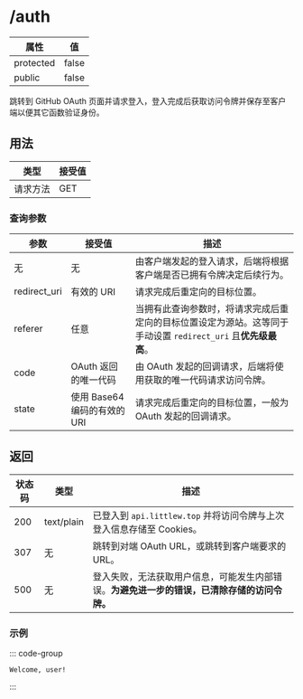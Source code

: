 # /auth

| 属性      | 值    |
| --------- | ----- |
| protected | false |
| public    | false |

跳转到 GitHub OAuth 页面并请求登入，登入完成后获取访问令牌并保存至客户端以便其它函数验证身份。

## 用法

| 类型     | 接受值 |
| -------- | ------ |
| 请求方法 | GET    |

### 查询参数

| 参数         | 接受值                       | 描述                                                                                                           |
| ------------ | ---------------------------- | -------------------------------------------------------------------------------------------------------------- |
| 无           | 无                           | 由客户端发起的登入请求，后端将根据客户端是否已拥有令牌决定后续行为。                                           |
| redirect_uri | 有效的 URI                   | 请求完成后重定向的目标位置。                                                                                   |
| referer      | 任意                         | 当拥有此查询参数时，将请求完成后重定向的目标位置设定为源站。这等同于手动设置 `redirect_uri` 且**优先级最高**。 |
| code         | OAuth 返回的唯一代码         | 由 OAuth 发起的回调请求，后端将使用获取的唯一代码请求访问令牌。                                                |
| state        | 使用 Base64 编码的有效的 URI | 请求完成后重定向的目标位置，一般为 OAuth 发起的回调请求。                                                      |

## 返回

| 状态码 | 类型       | 描述                                                                                         |
| ------ | ---------- | -------------------------------------------------------------------------------------------- |
| 200    | text/plain | 已登入到 `api.littlew.top` 并将访问令牌与上次登入信息存储至 Cookies。                        |
| 307    | 无         | 跳转到对端 OAuth URL，或跳转到客户端要求的 URL。                                             |
| 500    | 无         | 登入失败，无法获取用户信息，可能发生内部错误。**为避免进一步的错误，已清除存储的访问令牌。** |

### 示例

::: code-group

```[200]
Welcome, user!
```

:::
